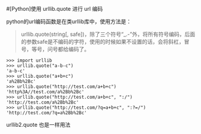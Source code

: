 #[Python]使用 urllib.quote 进行 url 编码

python的url编码函数是在类urllib库中，使用方法是：

> urllib.quote(string[, safe])，除了三个符号“_.-”外，将所有符号编码，后面的参数safe是不编码的字符，使用的时候如果不设置的话，会将斜杠，冒号，等号，问号都给编码了。

    >>> import urllib
    >>> urllib.quote("a-b-c")
    'a-b-c'
    >>> urllib.quote("a+b+c")
    'a%2Bb%2Bc'
    >>> urllib.quote("http://test.com/a+b+c")
    'http%3A//test.com/a%2Bb%2Bc'
    >>> urllib.quote("http://test.com/a+b+c", ":/")
    'http://test.com/a%2Bb%2Bc'
    >>> urllib.quote("http://test.com/?q=a+b+c", ":?=/")
    'http://test.com/?q=a%2Bb%2Bc'

urllib2.quote 也是一样用法
